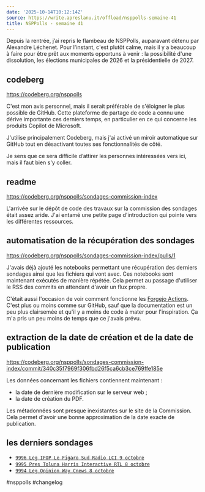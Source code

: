 ```yaml
---
date: '2025-10-14T10:12:14Z'
source: https://write.apreslanu.it/offload/nsppolls-semaine-41
title: NSPPolls - semaine 41
---
```


Depuis la rentrée, j’ai repris le flambeau de NSPPolls, auparavant détenu par Alexandre Léchenet. Pour l'instant, c'est plutôt calme, mais il y a beaucoup à faire pour être prêt aux moments opportuns à venir : la possibilité d'une dissolution, les élections municipales de 2026 et la présidentielle de 2027.


## codeberg

https://codeberg.org/nsppolls

C'est mon avis personnel, mais il serait préférable de s'éloigner le plus possible de GitHub. Cette plateforme de partage de code a connu une dérive importante ces derniers temps, en particulier en ce qui concerne les produits Copilot de Microsoft.

J'utilise principalement Codeberg, mais j'ai activé un miroir automatique sur GitHub tout en désactivant toutes ses fonctionnalités de côté.

Je sens que ce sera difficile d’attirer les personnes intéressées vers ici, mais il faut bien s'y coller.

## readme

https://codeberg.org/nsppolls/sondages-commission-index

L'arrivée sur le dépôt de code des travaux sur la commission des sondages était assez aride. J'ai entamé une petite page d'introduction qui pointe vers les différentes ressources.


## automatisation de la récupération des sondages

https://codeberg.org/nsppolls/sondages-commission-index/pulls/1

J'avais déjà ajouté les notebooks permettant une récupération des derniers sondages ainsi que les fichiers qui vont avec. Ces notebooks sont maintenant exécutés de manière répétée. Cela permet au passage d'utiliser le RSS des commits en attendant d'avoir un flux propre.

C'était aussi l'occasion de voir comment fonctionne les [Forgejo Actions](https://forgejo.org/docs/latest/user/actions/reference/#quick-start). C'est plus ou moins comme sur GitHub, sauf que la documentation est un peu plus clairsemée et qu'il y a moins de code à mater pour l'inspiration. Ça m'a pris un peu moins de temps que ce j'avais prévu.


## extraction de la date de création et de la date de publication

https://codeberg.org/nsppolls/sondages-commission-index/commit/340c35f7969f306fbd26f5ca6cb3ce769ffe185e

Les données concernant les fichiers contiennent maintenant :

- la date de dernière modification sur le serveur web ;
- la date de création du PDF.

Les métadonnées sont presque inexistantes sur le site de la Commission. Cela permet d'avoir une bonne approximation de la date exacte de publication.

## les derniers sondages

- [`9996 Leg IFOP Le Figaro Sud Radio LCI 9 octobre`](http://www.commission-des-sondages.fr/notices/files/notices/2025/octobre/9996-leg-ifop-le-figaro-sud-radio-lci-9-octobre.pdf)
- [`9995 Pres Toluna Harris Interactive RTL 8 octobre`](http://www.commission-des-sondages.fr/notices/files/notices/2025/octobre/9995-pres-toluna-harris-interactive-rtl-8-octobre.pdf)
- [`9994 Leg Opinion Way Cnews 8 octobre`](http://www.commission-des-sondages.fr/notices/files/notices/2025/octobre/9994-leg-opinion-way-cnews-8-octobre.pdf)

#nsppolls #changelog